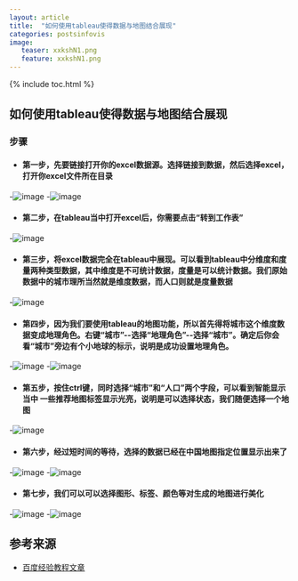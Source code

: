 ```yaml
---
layout: article
title:  "如何使用tableau使得数据与地图结合展现"
categories: postsinfovis
image:
   teaser: xxkshN1.png
   feature: xxkshN1.png
---
```


{% include toc.html %}


## 如何使用tableau使得数据与地图结合展现
### 步骤

* #### 第一步，先要链接打开你的excel数据源。选择链接到数据，然后选择excel，打开你excel文件所在目录
-![image](https://Wen-ha.github.io/images/t1.jpg)
-![image](https://Wen-ha.github.io/images/t2.jpg)
* #### 第二步，在tableau当中打开excel后，你需要点击“转到工作表”
-![image](https://Wen-ha.github.io/images/t3.jpg)
* #### 第三步，将excel数据完全在tableau中展现。可以看到tableau中分维度和度量两种类型数据，其中维度是不可统计数据，度量是可以统计数据。我们原始数据中的城市理所当然就是维度数据，而人口则就是度量数据
-![image](https://Wen-ha.github.io/images/t4.jpg)
* #### 第四步，因为我们要使用tableau的地图功能，所以首先得将城市这个维度数据变成地理角色。右键“城市”--选择“地理角色”--选择“城市”。确定后你会看“城市”旁边有个小地球的标示，说明是成功设置地理角色。
-![image](https://Wen-ha.github.io/images/t5.jpg)
-![image](https://Wen-ha.github.io/images/t6.jpg)
* #### 第五步，按住ctrl键，同时选择“城市”和“人口”两个字段，可以看到智能显示当中 一些推荐地图标签显示光亮，说明是可以选择状态，我们随便选择一个地图
-![image](https://Wen-ha.github.io/images/t7.jpg)
* #### 第六步，经过短时间的等待，选择的数据已经在中国地图指定位置显示出来了
-![image](https://Wen-ha.github.io/images/t8.jpg)
-![image](https://Wen-ha.github.io/images/t9.jpg)
* #### 第七步，我们可以可以选择图形、标签、颜色等对生成的地图进行美化
-![image](https://Wen-ha.github.io/images/t10.jpg)
-![image](https://Wen-ha.github.io/images/t11.jpg)

## 参考来源
 * [百度经验教程文章](https://jingyan.baidu.com/article/574c52193213e56c8d9dc1c4.html)


